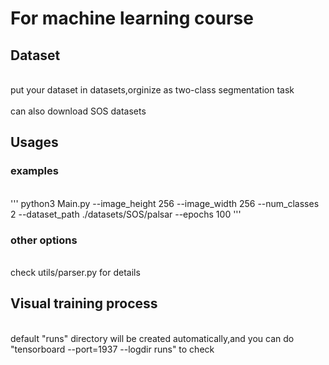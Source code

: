 # For machine learning course

## Dataset
</br> put your dataset in datasets,orginize as two-class segmentation task </br>
</br> can also download SOS datasets </br>

## Usages
### examples
</br> 
<python>''' 
python3 Main.py --image_height 256 --image_width 256 --num_classes 2  --dataset_path ./datasets/SOS/palsar --epochs 100 
'''
</br>

### other options
</br> check utils/parser.py for details</br>

## Visual training process
</br> default "runs" directory will be created automatically,and you can do 
        "tensorboard  --port=1937 --logdir runs"  to check </br>
